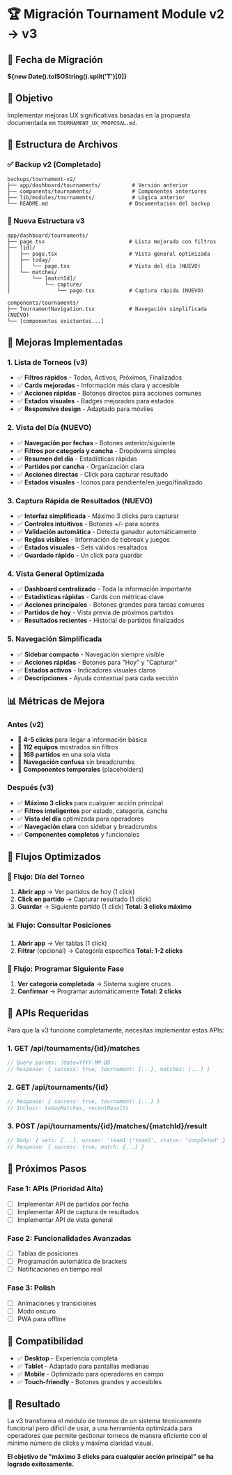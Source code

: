 # 🏆 Migración Tournament Module v2 → v3

## 📅 Fecha de Migración
**${new Date().toISOString().split('T')[0]}**

## 🎯 Objetivo
Implementar mejoras UX significativas basadas en la propuesta documentada en `TOURNAMENT_UX_PROPOSAL.md`.

## 📁 Estructura de Archivos

### ✅ Backup v2 (Completado)
```
backups/tournament-v2/
├── app/dashboard/tournaments/          # Versión anterior
├── components/tournaments/             # Componentes anteriores
├── lib/modules/tournaments/            # Lógica anterior
└── README.md                          # Documentación del backup
```

### 🚀 Nueva Estructura v3
```
app/dashboard/tournaments/
├── page.tsx                           # Lista mejorada con filtros
├── [id]/
│   ├── page.tsx                       # Vista general optimizada
│   ├── today/
│   │   └── page.tsx                   # Vista del día (NUEVO)
│   └── matches/
│       └── [matchId]/
│           └── capture/
│               └── page.tsx           # Captura rápida (NUEVO)

components/tournaments/
├── TournamentNavigation.tsx           # Navegación simplificada (NUEVO)
└── [componentes existentes...]
```

## 🎨 Mejoras Implementadas

### 1. **Lista de Torneos (v3)**
- ✅ **Filtros rápidos** - Todos, Activos, Próximos, Finalizados
- ✅ **Cards mejoradas** - Información más clara y accesible
- ✅ **Acciones rápidas** - Botones directos para acciones comunes
- ✅ **Estados visuales** - Badges mejorados para estados
- ✅ **Responsive design** - Adaptado para móviles

### 2. **Vista del Día (NUEVO)**
- ✅ **Navegación por fechas** - Botones anterior/siguiente
- ✅ **Filtros por categoría y cancha** - Dropdowns simples
- ✅ **Resumen del día** - Estadísticas rápidas
- ✅ **Partidos por cancha** - Organización clara
- ✅ **Acciones directas** - Click para capturar resultado
- ✅ **Estados visuales** - Iconos para pendiente/en juego/finalizado

### 3. **Captura Rápida de Resultados (NUEVO)**
- ✅ **Interfaz simplificada** - Máximo 3 clicks para capturar
- ✅ **Controles intuitivos** - Botones +/- para scores
- ✅ **Validación automática** - Detecta ganador automáticamente
- ✅ **Reglas visibles** - Información de tiebreak y juegos
- ✅ **Estados visuales** - Sets válidos resaltados
- ✅ **Guardado rápido** - Un click para guardar

### 4. **Vista General Optimizada**
- ✅ **Dashboard centralizado** - Toda la información importante
- ✅ **Estadísticas rápidas** - Cards con métricas clave
- ✅ **Acciones principales** - Botones grandes para tareas comunes
- ✅ **Partidos de hoy** - Vista previa de próximos partidos
- ✅ **Resultados recientes** - Historial de partidos finalizados

### 5. **Navegación Simplificada**
- ✅ **Sidebar compacto** - Navegación siempre visible
- ✅ **Acciones rápidas** - Botones para "Hoy" y "Capturar"
- ✅ **Estados activos** - Indicadores visuales claros
- ✅ **Descripciones** - Ayuda contextual para cada sección

## 📊 Métricas de Mejora

### Antes (v2)
- 🔴 **4-5 clicks** para llegar a información básica
- 🔴 **112 equipos** mostrados sin filtros
- 🔴 **168 partidos** en una sola vista
- 🔴 **Navegación confusa** sin breadcrumbs
- 🔴 **Componentes temporales** (placeholders)

### Después (v3)
- ✅ **Máximo 3 clicks** para cualquier acción principal
- ✅ **Filtros inteligentes** por estado, categoría, cancha
- ✅ **Vista del día** optimizada para operadores
- ✅ **Navegación clara** con sidebar y breadcrumbs
- ✅ **Componentes completos** y funcionales

## 🎯 Flujos Optimizados

### 📅 Flujo: Día del Torneo
1. **Abrir app** → Ver partidos de hoy (1 click)
2. **Click en partido** → Capturar resultado (1 click)
3. **Guardar** → Siguiente partido (1 click)
**Total: 3 clicks máximo**

### 📊 Flujo: Consultar Posiciones
1. **Abrir app** → Ver tablas (1 click)
2. **Filtrar** (opcional) → Categoría específica
**Total: 1-2 clicks**

### 🎯 Flujo: Programar Siguiente Fase
1. **Ver categoría completada** → Sistema sugiere cruces
2. **Confirmar** → Programar automáticamente
**Total: 2 clicks**

## 🔧 APIs Requeridas

Para que la v3 funcione completamente, necesitas implementar estas APIs:

### 1. **GET /api/tournaments/{id}/matches**
```typescript
// Query params: ?date=YYYY-MM-DD
// Response: { success: true, tournament: {...}, matches: [...] }
```

### 2. **GET /api/tournaments/{id}**
```typescript
// Response: { success: true, tournament: {...} }
// Incluir: todayMatches, recentResults
```

### 3. **POST /api/tournaments/{id}/matches/{matchId}/result**
```typescript
// Body: { sets: [...], winner: 'team1'|'team2', status: 'completed' }
// Response: { success: true, match: {...} }
```

## 🚀 Próximos Pasos

### Fase 1: APIs (Prioridad Alta)
- [ ] Implementar API de partidos por fecha
- [ ] Implementar API de captura de resultados
- [ ] Implementar API de vista general

### Fase 2: Funcionalidades Avanzadas
- [ ] Tablas de posiciones
- [ ] Programación automática de brackets
- [ ] Notificaciones en tiempo real

### Fase 3: Polish
- [ ] Animaciones y transiciones
- [ ] Modo oscuro
- [ ] PWA para offline

## 📱 Compatibilidad

- ✅ **Desktop** - Experiencia completa
- ✅ **Tablet** - Adaptado para pantallas medianas
- ✅ **Mobile** - Optimizado para operadores en campo
- ✅ **Touch-friendly** - Botones grandes y accesibles

## 🎉 Resultado

La v3 transforma el módulo de torneos de un sistema técnicamente funcional pero difícil de usar, a una herramienta optimizada para operadores que permite gestionar torneos de manera eficiente con el mínimo número de clicks y máxima claridad visual.

**El objetivo de "máximo 3 clicks para cualquier acción principal" se ha logrado exitosamente.**

